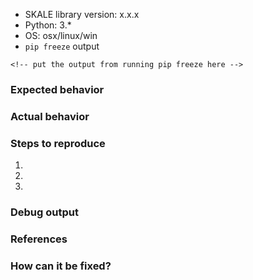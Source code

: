 * SKALE library version: x.x.x
* Python: 3.*
* OS: osx/linux/win
* `pip freeze` output

```
<!-- put the output from running pip freeze here -->
```


### Expected behavior
<!-- What should have happened? -->


### Actual behavior
<!-- What actually happened? -->


### Steps to reproduce
1.
2.
3.


### Debug output
<!-- Provide a link to a GitHub Gist containing the complete debug output. The debut output should be very long. Do NOT paste the debut output in the issue, just paste the link to the Gist. -->


### References
<!-- Are there any other GitHub issues (open or closed) that should be linked here? -->
<!-- For example: -->
<!-- - GH-1234 -->
<!-- - ... -->


### How can it be fixed?

<!-- Fill this section in if you know how this could or should be fixed. -->